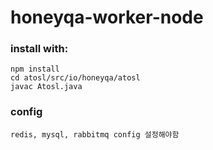 # honeyqa-worker-node

### install with:

```
npm install
cd atosl/src/io/honeyqa/atosl
javac Atosl.java
```

### config
```
redis, mysql, rabbitmq config 설정해야함
```
